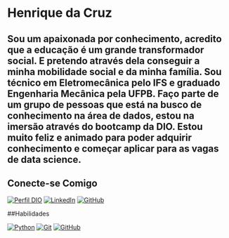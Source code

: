 # Henrique da Cruz

## Sou um apaixonada por conhecimento, acredito que a educação é um grande transformador social. E pretendo através dela conseguir a minha mobilidade social e da minha família. Sou técnico em Eletromecânica pelo IFS e graduado Engenharia Mecânica pela UFPB. Faço parte de um grupo de pessoas que está na busco de conhecimento na área de dados, estou na imersão através do bootcamp da DIO. Estou muito feliz e animado para poder adquirir conhecimento e começar aplicar para as vagas de data science.

## Conecte-se Comigo
[![Perfil DIO](https://img.shields.io/badge/-Meu%20Perfil%20na%20DIO-000?style=for-the-badge)]((https://www.dio.me/users/henriqueltm)) 
[![LinkedIn](https://img.shields.io/badge/LinkedIn-000?style=for-the-badge&logo=linkedin&logoColor=fff)](https://www.linkedin.com/in/henriquedacruzsantos/)
[![GitHub](https://img.shields.io/badge/GitHub-000?style=for-the-badge&logo=github&logoColor=fff)](https://github.com/Cruz-Henrique)

##Habilidades

[![Python](https://img.shields.io/badge/Python-000?style=for-the-badge&logo=python&logoColor=fff)](https://docs.python.org/)
[![Git](https://img.shields.io/badge/Git-000?style=for-the-badge&logo=git&logoColor=fff)](https://git-scm.com/doc)
[![GitHub](https://img.shields.io/badge/GitHub-000?style=for-the-badge&logo=github&logoColor=fff)](https://docs.github.com/pt)
